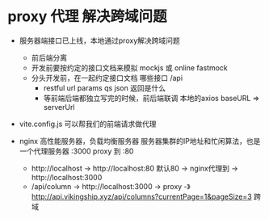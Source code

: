 

# proxy 代理  解决跨域问题
- 服务器端接口已上线，本地通过proxy解决跨域问题
    - 前后端分离
    - 开发前要按约定的接口文档来模拟 mockjs 或 online fastmock
    - 分头开发前，在一起约定接口文档 哪些接口 /api
        - restful url params qs json 返回是什么
        - 等前端后端都独立写完的时候，前后端联调   本地的axios baseURL => serverUrl

- vite.config.js  可以帮我们的前端请求做代理
- nginx 高性能服务器，负载均衡服务器  服务器集群的IP地址和忙闲算法，也是一个代理服务器 :3000 proxy 到 :80
    - http://localhost -> http://localhost:80 默认80 -> nginx代理到 -> http://localhost:3000 
    -  /api/column  -> http://localhost:3000 -> proxy -》http://api.vikingship.xyz/api/columns?currentPage=1&pageSize=3 跨域
